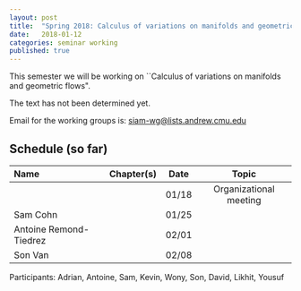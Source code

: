 ```yaml
---
layout: post
title:  "Spring 2018: Calculus of variations on manifolds and geometric flows"
date:   2018-01-12
categories: seminar working
published: true
---
```

This semester we will be working on ``Calculus of variations on manifolds and geometric flows".

The text has not been determined yet.

Email for the working groups is: siam-wg@lists.andrew.cmu.edu

## Schedule (so far) ##

| Name                          | Chapter(s)     | Date                  | Topic                                                         |
|:-----------------------------|:--------------:|:----------------------:|:--------------------------------------------------------------:|
|                              |                | 01/18                 |   Organizational meeting                                 |
| Sam Cohn		       |                | 01/25                 |                                           		   |
| Antoine Remond-Tiedrez       |                | 02/01                 | 			 					|
| Son Van		       |                | 02/08                 | 			   |

Participants: Adrian, Antoine, Sam, Kevin, Wony, Son, David, Likhit, Yousuf
